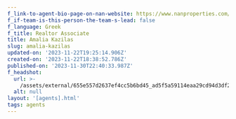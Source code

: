 ```yaml
---
f_link-to-agent-bio-page-on-nan-website: https://www.nanproperties.com/agents/73811-amalia-kazilas
f_if-team-is-this-person-the-team-s-lead: false
f_language: Greek
f_title: Realtor Associate
title: Amalia Kazilas
slug: amalia-kazilas
updated-on: '2023-11-22T19:25:14.906Z'
created-on: '2023-11-22T18:38:52.786Z'
published-on: '2023-11-30T22:40:33.987Z'
f_headshot:
  url: >-
    /assets/external/655e557d2637ef4cc5b6bd45_ad5f5a59114eaa29cd94d3df28483aa4.webp
  alt: null
layout: '[agents].html'
tags: agents
---
```



